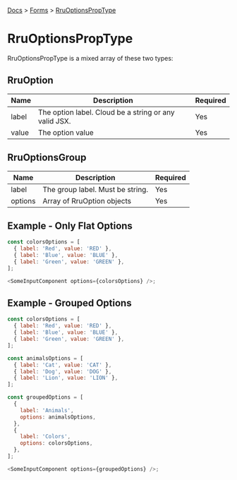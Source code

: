 [Docs](/docs) > [Forms](/docs/components/RruForm) > [RruOptionsPropType](/docs/components/RruOptionsPropType)

# RruOptionsPropType

RruOptionsPropType is a mixed array of these two types:

## RruOption

| Name  | Description                                           | Required |
| ----- | ----------------------------------------------------- | -------- |
| label | The option label. Cloud be a string or any valid JSX. | Yes      |
| value | The option value                                      | Yes      |

## RruOptionsGroup

| Name    | Description                      | Required |
| ------- | -------------------------------- | -------- |
| label   | The group label. Must be string. | Yes      |
| options | Array of RruOption objects       | Yes      |

## Example - Only Flat Options

```js
const colorsOptions = [
  { label: 'Red', value: 'RED' },
  { label: 'Blue', value: 'BLUE' },
  { label: 'Green', value: 'GREEN' },
];

<SomeInputComponent options={colorsOptions} />;
```

## Example - Grouped Options

```js
const colorsOptions = [
  { label: 'Red', value: 'RED' },
  { label: 'Blue', value: 'BLUE' },
  { label: 'Green', value: 'GREEN' },
];

const animalsOptions = [
  { label: 'Cat', value: 'CAT' },
  { label: 'Dog', value: 'DOG' },
  { label: 'Lion', value: 'LION' },
];

const groupedOptions = [
  {
    label: 'Animals',
    options: animalsOptions,
  },
  {
    label: 'Colors',
    options: colorsOptions,
  },
];

<SomeInputComponent options={groupedOptions} />;
```
